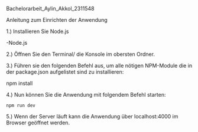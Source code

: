 Bachelorarbeit_Aylin_Akkol_2311548

Anleitung zum Einrichten der Anwendung

1.) Installieren Sie Node.js

   -Node.js

2.) Öffnen Sie den Terminal/ die Konsole im obersten Ordner.

3.) Führen sie den folgenden Befehl aus, um alle nötigen NPM-Module die in der package.json aufgelistet sind zu installieren:

  npm install 

4.) Nun können Sie die Anwendung mit folgendem Befehl starten:

    npm run dev

5.) Wenn der Server läuft kann die Anwendung über localhost:4000 im Browser geöffnet werden.
